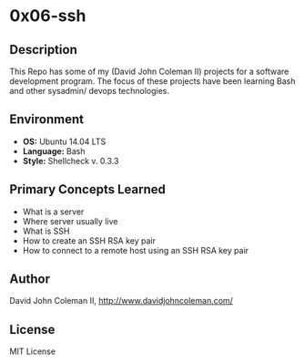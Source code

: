 # 0x06-ssh

## Description

This Repo has some of my (David John Coleman II) projects for a software development program.
The focus of these projects have been learning Bash and other sysadmin/ devops
technologies.

## Environment

* __OS:__ Ubuntu 14.04 LTS
* __Language:__ Bash
* __Style:__ Shellcheck v. 0.3.3

## Primary Concepts Learned

* What is a server
* Where server usually live
* What is SSH
* How to create an SSH RSA key pair
* How to connect to a remote host using an SSH RSA key pair

## Author

David John Coleman II, http://www.davidjohncoleman.com/

## License

MIT License
